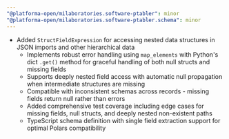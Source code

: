 ```yaml
---
"@platforma-open/milaboratories.software-ptabler": minor
"@platforma-open/milaboratories.software-ptabler.schema": minor
---
```


- Added `StructFieldExpression` for accessing nested data structures in JSON imports and other hierarchical data
  - Implements robust error handling using `map_elements` with Python's dict `.get()` method for graceful handling of both null structs and missing fields
  - Supports deeply nested field access with automatic null propagation when intermediate structures are missing  
  - Compatible with inconsistent schemas across records - missing fields return null rather than errors
  - Added comprehensive test coverage including edge cases for missing fields, null structs, and deeply nested non-existent paths
  - TypeScript schema definition with single field extraction support for optimal Polars compatibility